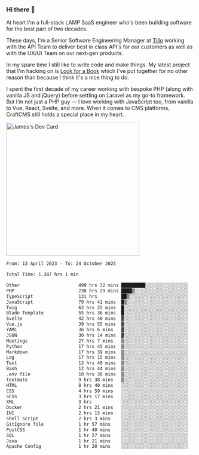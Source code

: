 ### Hi there 👋

<!--
**JamesNock/JamesNock** is a ✨ _special_ ✨ repository because its `README.md` (this file) appears on your GitHub profile.

Here are some ideas to get you started:

- 🔭 I’m currently working on ...
- 🌱 I’m currently learning ...
- 👯 I’m looking to collaborate on ...
- 🤔 I’m looking for help with ...
- 💬 Ask me about ...
- 📫 How to reach me: ...
- 😄 Pronouns: ...
- ⚡ Fun fact: ...
-->
At heart I'm a full-stack LAMP SaaS engineer who's been building software for the best part of two decades.

These days, I'm a Senior Software Engineering Manager at [Tillo](https://www.tillo.io/) working with the API Team to deliver best in class API's for our customers as well as with the UX/UI Team on our next-gen products.

In my spare time I still like to write code and make things. My latest project that I'm hacking on is [Look for a Book](https://www.lookforabook.co.uk/) which I've put together for no other reason than because I think it's a nice thing to do.

I spent the first decade of my career working with bespoke PHP (along with vanilla JS and jQuery) before settling on Laravel as my go-to framework. But I’m not just a PHP guy — I love working with JavaScript too, from vanilla to Vue, React, Svelte, and more. When it comes to CMS platforms, CraftCMS still holds a special place in my heart.

<a href="https://app.daily.dev/h2onock"><img src="https://api.daily.dev/devcards/v2/XQraFlxE3JPWOlcSuOB2K.png?type=default&r=18u" width="356" alt="James's Dev Card"/></a>

<!--START_SECTION:waka-->

```txt
From: 13 April 2023 - To: 24 October 2025

Total Time: 1,387 hrs 1 min

Other                      499 hrs 32 mins █████████░░░░░░░░░░░░░░░░   36.02 %
PHP                        238 hrs 29 mins ████▒░░░░░░░░░░░░░░░░░░░░   17.19 %
TypeScript                 131 hrs         ██▒░░░░░░░░░░░░░░░░░░░░░░   09.45 %
JavaScript                 79 hrs 41 mins  █▒░░░░░░░░░░░░░░░░░░░░░░░   05.75 %
Twig                       62 hrs 25 mins  █░░░░░░░░░░░░░░░░░░░░░░░░   04.50 %
Blade Template             55 hrs 36 mins  █░░░░░░░░░░░░░░░░░░░░░░░░   04.01 %
Svelte                     42 hrs 40 mins  ▓░░░░░░░░░░░░░░░░░░░░░░░░   03.08 %
Vue.js                     39 hrs 55 mins  ▓░░░░░░░░░░░░░░░░░░░░░░░░   02.88 %
YAML                       36 hrs 6 mins   ▓░░░░░░░░░░░░░░░░░░░░░░░░   02.60 %
JSON                       30 hrs 14 mins  ▓░░░░░░░░░░░░░░░░░░░░░░░░   02.18 %
Meetings                   27 hrs 7 mins   ▒░░░░░░░░░░░░░░░░░░░░░░░░   01.96 %
Python                     17 hrs 45 mins  ▒░░░░░░░░░░░░░░░░░░░░░░░░   01.28 %
Markdown                   17 hrs 39 mins  ▒░░░░░░░░░░░░░░░░░░░░░░░░   01.27 %
Log                        17 hrs 15 mins  ▒░░░░░░░░░░░░░░░░░░░░░░░░   01.24 %
Text                       13 hrs 40 mins  ▒░░░░░░░░░░░░░░░░░░░░░░░░   00.99 %
Bash                       12 hrs 44 mins  ▒░░░░░░░░░░░░░░░░░░░░░░░░   00.92 %
.env file                  10 hrs 30 mins  ▒░░░░░░░░░░░░░░░░░░░░░░░░   00.76 %
textmate                   9 hrs 38 mins   ▒░░░░░░░░░░░░░░░░░░░░░░░░   00.70 %
HTML                       8 hrs 40 mins   ░░░░░░░░░░░░░░░░░░░░░░░░░   00.63 %
CSS                        4 hrs 59 mins   ░░░░░░░░░░░░░░░░░░░░░░░░░   00.36 %
SCSS                       3 hrs 17 mins   ░░░░░░░░░░░░░░░░░░░░░░░░░   00.24 %
XML                        3 hrs           ░░░░░░░░░░░░░░░░░░░░░░░░░   00.22 %
Docker                     2 hrs 21 mins   ░░░░░░░░░░░░░░░░░░░░░░░░░   00.17 %
INI                        2 hrs 15 mins   ░░░░░░░░░░░░░░░░░░░░░░░░░   00.16 %
Shell Script               2 hrs 3 mins    ░░░░░░░░░░░░░░░░░░░░░░░░░   00.15 %
GitIgnore file             1 hr 57 mins    ░░░░░░░░░░░░░░░░░░░░░░░░░   00.14 %
PostCSS                    1 hr 40 mins    ░░░░░░░░░░░░░░░░░░░░░░░░░   00.12 %
SQL                        1 hr 27 mins    ░░░░░░░░░░░░░░░░░░░░░░░░░   00.11 %
Java                       1 hr 21 mins    ░░░░░░░░░░░░░░░░░░░░░░░░░   00.10 %
Apache Config              1 hr 20 mins    ░░░░░░░░░░░░░░░░░░░░░░░░░   00.10 %
```

<!--END_SECTION:waka-->
